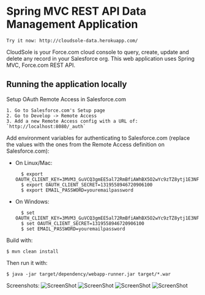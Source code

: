 # Spring MVC REST API Data Management Application

    Try it now: http://cloudsole-data.herokuapp.com/

CloudSole is your Force.com cloud console to query, create, update and delete any record in your Salesforce org. This web application uses Spring MVC, Force.com REST API.

## Running the application locally

Setup OAuth Remote Access in Salesforce.com

    1. Go to Salesforce.com's Setup page
    2. Go to Develop -> Remote Access
    3. Add a new Remote Access config with a URL of: `http://localhost:8080/_auth`

Add environment variables for authenticating to Salesforce.com (replace the values with the ones from the Remote Access definition on Salesforce.com):

- On Linux/Mac:

        $ export OAUTH_CLIENT_KEY=3MVM3_GuVCQ3gmEE5al72RmBfiAWhBX5O2wYc9zTZ8ytj1E3NF7grV_G99OxTyEcY71Tc46TOvzK_rzoyYYPk
        $ export OAUTH_CLIENT_SECRET=1319558946720906100
        $ export EMAIL_PASSWORD=youremailpassword

- On Windows:

        $ set OAUTH_CLIENT_KEY=3MVM3_GuVCQ3gmEE5al72RmBfiAWhBX5O2wYc9zTZ8ytj1E3NF7grV_G99OxTyEcY71Tc46TOvzK_rzoyYYPk
        $ set OAUTH_CLIENT_SECRET=1319558946720906100
        $ set EMAIL_PASSWORD=youremailpassword

Build with:

    $ mvn clean install

Then run it with:

    $ java -jar target/dependency/webapp-runner.jar target/*.war

Screenshots:
    ![ScreenShot](https://github.com/thysmichels/cloudsole-force-dot-com-data-management/raw/master/img/CloudSole%20Force.com%20Data%20Management.png "Login Screen")
    ![ScreenShot](https://github.com/thysmichels/cloudsole-force-dot-com-data-management/raw/master/img/CloudSole%20Data%20Management%202.png "SOQL Query Screen")
    ![ScreenShot](https://github.com/thysmichels/cloudsole-force-dot-com-data-management/raw/master/img/CloudSole%20Data%20Management%203.png "Table SOQL Query Screen")
    ![ScreenShot](https://github.com/thysmichels/cloudsole-force-dot-com-data-management/raw/master/img/CloudSole%20Data%20Management%205.png "Edit Screen")



